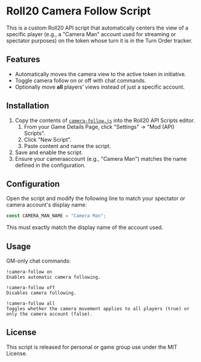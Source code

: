 # Roll20 Camera Follow Script

This is a custom Roll20 API script that automatically centers the view of a specific player (e.g., a "Camera Man" account used for streaming or spectator purposes) on the token whose turn it is in the Turn Order tracker.

## Features

- Automatically moves the camera view to the active token in initiative.
- Toggle camera follow on or off with chat commands.
- Optionally move **all** players’ views instead of just a specific account.

## Installation

1. Copy the contents of [`camera-follow.js`](./camera-follow.js) into the Roll20 API Scripts editor.
   1. From your Game Details Page, click "Settings" -> "Mod (API) Scripts".
   2. Click "New Script".
   3. Paste content and name the script.
3. Save and enable the script.
4. Ensure your cameraaccount (e.g., "Camera Man") matches the name defined in the configuration.

## Configuration

Open the script and modify the following line to match your spectator or camera account's display name:

```js
const CAMERA_MAN_NAME = "Camera Man";
```
This must exactly match the display name of the account used.

## Usage

GM-only chat commands:

    !camera-follow on
    Enables automatic camera following.

    !camera-follow off
    Disables camera following.

    !camera-follow all
    Toggles whether the camera movement applies to all players (true) or only the camera account (false).

## License

This script is released for personal or game group use under the MIT License.
